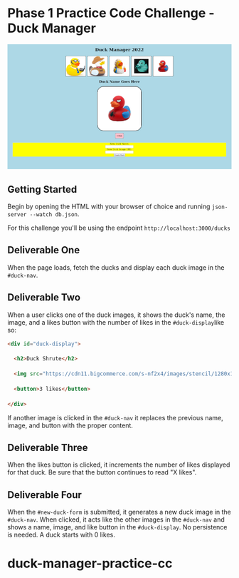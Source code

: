 # Phase 1 Practice Code Challenge - Duck Manager

![Ducks and Ducks and Ducks](assets/example.png)

## Getting Started

Begin by opening the HTML with your browser of choice and running `json-server --watch db.json`.

For this challenge you'll be using the endpoint `http://localhost:3000/ducks`

## Deliverable One

When the page loads, fetch the ducks and display each duck image in the `#duck-nav`.

## Deliverable Two

When a user clicks one of the duck images, it shows the duck's name, the image, and a likes button with the number of likes in the `#duck-display`like so:

```html
<div id="duck-display">

  <h2>Duck Shrute</h2>

  <img src="https://cdn11.bigcommerce.com/s-nf2x4/images/stencil/1280x1280/products/246/9133/Computer-Geek-Rubber-Duck-Schanables-3__49617.1644583506.jpg?c=2" />

  <button>3 likes</button>

</div>
```

If another image is clicked in the `#duck-nav` it replaces the previous name, image, and button with the proper content.

## Deliverable Three

When the likes button is clicked, it increments the number of likes displayed for that duck. Be sure that the button continues to read "X likes".

## Deliverable Four

When the `#new-duck-form` is submitted, it generates a new duck image in the `#duck-nav`. When clicked, it acts like the other images in the `#duck-nav` and shows a name, image, and like button in the `#duck-display`. No persistence is needed. A duck starts with 0 likes.
# duck-manager-practice-cc
